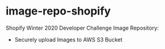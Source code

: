 # image-repo-shopify
Shopify Winter 2020 Developer Challenge
Image Repository:
  - Securely upload Images to AWS S3 Bucket
